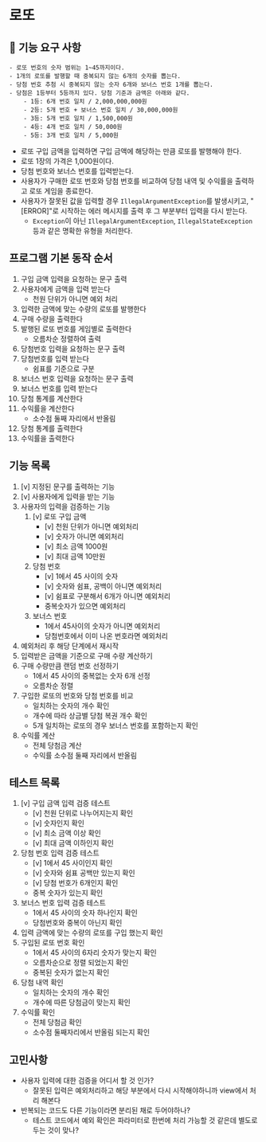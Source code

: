 # 로또
## 🚀 기능 요구 사항

```
- 로또 번호의 숫자 범위는 1~45까지이다.
- 1개의 로또를 발행할 때 중복되지 않는 6개의 숫자를 뽑는다.
- 당첨 번호 추첨 시 중복되지 않는 숫자 6개와 보너스 번호 1개를 뽑는다.
- 당첨은 1등부터 5등까지 있다. 당첨 기준과 금액은 아래와 같다.
    - 1등: 6개 번호 일치 / 2,000,000,000원
    - 2등: 5개 번호 + 보너스 번호 일치 / 30,000,000원
    - 3등: 5개 번호 일치 / 1,500,000원
    - 4등: 4개 번호 일치 / 50,000원
    - 5등: 3개 번호 일치 / 5,000원
```

- 로또 구입 금액을 입력하면 구입 금액에 해당하는 만큼 로또를 발행해야 한다.
- 로또 1장의 가격은 1,000원이다.
- 당첨 번호와 보너스 번호를 입력받는다.
- 사용자가 구매한 로또 번호와 당첨 번호를 비교하여 당첨 내역 및 수익률을 출력하고 로또 게임을 종료한다.
- 사용자가 잘못된 값을 입력할 경우 `IllegalArgumentException`를 발생시키고, "[ERROR]"로 시작하는 에러 메시지를 출력 후 그 부분부터 입력을 다시 받는다.
    - `Exception`이 아닌 `IllegalArgumentException`, `IllegalStateException` 등과 같은 명확한 유형을 처리한다.

## 프로그램 기본 동작 순서
1. 구입 금액 입력을 요청하는 문구 출력
2. 사용자에게 금액을 입력 받는다
   - 천원 단위가 아니면 예외 처리
3. 입력한 금액에 맞는 수량의 로또를 발행한다
4. 구매 수량을 출력한다
5. 발행된 로또 번호를 게임별로 출력한다
   - 오름차순 정렬하여 출력
6. 당첨번호 입력을 요청하는 문구 출력
7. 당첨번호를 입력 받는다
   - 쉼표를 기준으로 구분
8. 보너스 번호 입력을 요청하는 문구 출력
9. 보너스 번호를 입력 받는다
10. 당첨 통계를 계산한다
11. 수익률을 계산한다
    - 소수점 둘째 자리에서 반올림
12. 당첨 통계를 출력한다
13. 수익률을 출력한다

## 기능 목록
1. [v] 지정된 문구를 출력하는 기능
2. [v] 사용자에게 입력을 받는 기능
3. 사용자의 입력을 검증하는 기능
   1. [v] 로또 구입 금액
      - [v] 천원 단위가 아니면 예외처리
      - [v] 숫자가 아니면 예외처리
      - [v] 최소 금액 1000원 
      - [v] 최대 금액 10만원
   2. 당첨 번호
      - [v] 1에서 45 사이의 숫자
      - [v] 숫자와 쉼표, 공백이 아니면 예외처리
      - [v] 쉼표로 구분해서 6개가 아니면 예외처리
      - 중복숫자가 있으면 예외처리
   3. 보너스 번호
      - 1에서 45사이의 숫자가 아니면 예외처리
      - 당첨번호에서 이미 나온 번호라면 예외처리
4. 예외처리 후 해당 단계에서 재시작
5. 입력받은 금액을 기준으로 구매 수량 계산하기
6. 구매 수량만큼 랜덤 번호 선정하기
   - 1에서 45 사이의 중복없는 숫자 6개 선정
   - 오름차순 정렬
7. 구입한 로또의 번호와 당첨 번호를 비교
   - 일치하는 숫자의 개수 확인
   - 개수에 따라 상금별 당첨 복권 개수 확인
   - 5개 일치하는 로또의 경우 보너스 번호를 포함하는지 확인
8. 수익률 계산
   - 전체 당첨금 계산
   - 수익률 소수점 둘째 자리에서 반올림

## 테스트 목록
1. [v] 구입 금액 입력 검증 테스트
   - [v] 천원 단위로 나누어지는지 확인
   - [v] 숫자인지 확인
   - [v] 최소 금액 이상 확인
   - [v] 최대 금액 이하인지 확인
2. 당첨 번호 입력 검증 테스트
   - [v] 1에서 45 사이인지 확인 
   - [v] 숫자와 쉼표 공백만 있는지 확인
   - [v] 당첨 번호가 6개인지 확인
   - 중복 숫자가 있는지 확인
3. 보너스 번호 입력 검증 테스트
   - 1에서 45 사이의 숫자 하나인지 확인
   - 당첨번호와 중복이 아닌지 확인
4. 입력 금액에 맞는 수량의 로또를 구입 했는지 확인
5. 구입된 로또 번호 확인
   - 1에서 45 사이의 6자리 숫자가 맞는지 확인
   - 오름차순으로 정렬 되었는지 확인
   - 중복된 숫자가 없는지 확인
6. 당첨 내역 확인
   - 일치하는 숫자의 개수 확인
   - 개수에 따른 당첨금이 맞는지 확인
7. 수익률 확인
   - 전체 당첨금 확인
   - 소수점 둘째자리에서 반올림 되는지 확인

## 고민사항
- 사용자 입력에 대한 검증을 어디서 할 것 인가?
  - 잘못된 입력은 예외처리하고 해당 부분에서 다시 시작해야하니까 view에서 처리 해본다
- 반복되는 코드도 다른 기능이라면 분리된 채로 두어야하나?
  - 테스트 코드에서 예외 확인은 파라미터로 한번에 처리 가능할 것 같은데 별도로 두는 것이 맞나?
